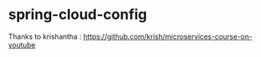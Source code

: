 # spring-cloud-config
Thanks to krishantha : https://github.com/krish/microservices-course-on-youtube
